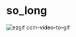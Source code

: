 # so_long

![ezgif com-video-to-gif](https://user-images.githubusercontent.com/114104599/233431332-e640416b-691d-4087-b6bc-8c2be6cbb6dd.gif)
